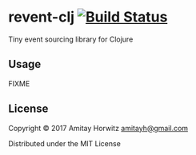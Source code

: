 # revent-clj [![Build Status](https://travis-ci.org/amitayh/revent-clj.svg?branch=master)](https://travis-ci.org/amitayh/revent-clj)

Tiny event sourcing library for Clojure

## Usage

FIXME

## License

Copyright © 2017 Amitay Horwitz <amitayh@gmail.com>

Distributed under the MIT License

